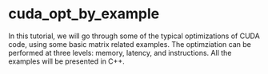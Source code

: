 # cuda_opt_by_example
In this tutorial, we will go through some of the typical optimizations of CUDA code, using some basic matrix related examples. The optimziation can be performed at three levels: memory, latency, and instructions. All the examples will be presented in C++.
